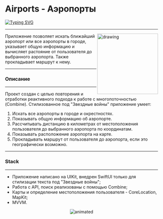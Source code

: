 # Airports - Аэропорты
[![Typing SVG](https://readme-typing-svg.herokuapp.com?font=Fira+Code&pause=1000&color=2A8659&width=435&lines=%D0%9F%D1%80%D0%BE%D0%BB%D0%BE%D0%B6%D0%B8+%D0%BF%D1%83%D1%82%D1%8C+%D0%BD%D0%B0%D1%81%D1%82%D0%BE%D1%8F%D1%89%D0%B5%D0%B3%D0%BE+%D0%94%D0%B6%D0%B5%D0%B4%D0%B0%D1%8F)](https://git.io/typing-svg)
***
<img align="right" src="https://im.wampi.ru/2022/10/22/SNIMOK-EKRANA-2022-10-22-V-04.41.20.png" alt="drawing" style="width:200px;"/> Приложение позволяет искать ближайший аэропорт или все аэропорты в городе, указывает общую информацию и вычисляет растояние от пользователя до выбранного аэропорта. Также прокладывает маршрут к нему.
***

### Описание
***

Проект создан с целью повторения и отработки реактивного подхода к работе с многопоточностью (Combine).
Стилизованное под "Звездные войны" приложение умеет:
1. Искать все аэропорты в городе и окрестностях. 
2. Показывать общую информацию об аэропорте.
3. Рассчитывать дистанцию в километрах от местоположения пользователя до выбранного аэропорта по координатам.
4. Показывать расположение аэропорта на карте.
5. Прокладывать маршрут от пользователя до аэропорта, если это географически возможно.

***
### Stack
***
- Приложение написано на UIKit, внедрен SwiftUI только для стилизации текста под "Звездные войны";
- Работа с API, поиск реализованы с помощью Combine;
- Карты и определение местоположения пользователя - CoreLocation, MapKit;
- MVVM.

<p align="center">
<img src="https://media.giphy.com/media/V3YoGlpWB8LU8ZGeMj/giphy.gif" alt="animated" />

